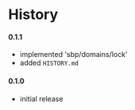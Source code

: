 # History

#### 0.1.1

- implemented 'sbp/domains/lock'
- added `HISTORY.md`

#### 0.1.0

- initial release
